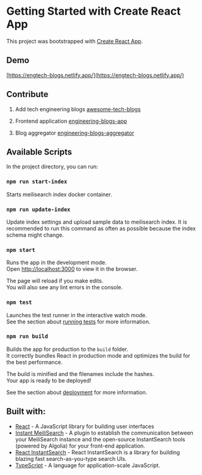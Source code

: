 # Getting Started with Create React App

This project was bootstrapped with [Create React App](https://github.com/facebook/create-react-app).

## Demo 
[https://engtech-blogs.netlify.app/](https://engtech-blogs.netlify.app/)


## Contribute
1. Add tech engineering blogs [awesome-tech-blogs](https://github.com/snuzi/awesome-tech-blogs)

2. Frontend application [engineering-blogs-app](https://github.com/snuzi/engineering-blogs-app)

3. Blog aggregator [engineering-blogs-aggregator](https://github.com/snuzi/engineering-blogs-aggregator)


## Available Scripts

In the project directory, you can run:

### `npm run start-index`
Starts meilisearch index docker container.

### `npm run update-index`
Update index settings and upload sample data to meilisearch index. It is recommended to run this command as often as possible because the index schema might change.

### `npm start`

Runs the app in the development mode.\
Open [http://localhost:3000](http://localhost:3000) to view it in the browser.

The page will reload if you make edits.\
You will also see any lint errors in the console.

### `npm test`

Launches the test runner in the interactive watch mode.\
See the section about [running tests](https://facebook.github.io/create-react-app/docs/running-tests) for more information.

### `npm run build`

Builds the app for production to the `build` folder.\
It correctly bundles React in production mode and optimizes the build for the best performance.

The build is minified and the filenames include the hashes.\
Your app is ready to be deployed!

See the section about [deployment](https://facebook.github.io/create-react-app/docs/deployment) for more information.


## Built with:
- [React](https://reactjs.org/) - A JavaScript library for building user interfaces
- [Instant MeiliSearch](https://github.com/meilisearch/instant-meilisearch) - A plugin to establish the communication between your MeiliSearch instance and the open-source InstantSearch tools (powered by Algolia) for your front-end application.
- [React InstantSearch](https://github.com/algolia/react-instantsearch) - React InstantSearch is a library for building blazing fast search-as-you-type search UIs.
- [TypeScript](https://www.typescriptlang.org/) - A language for application-scale JavaScript.
